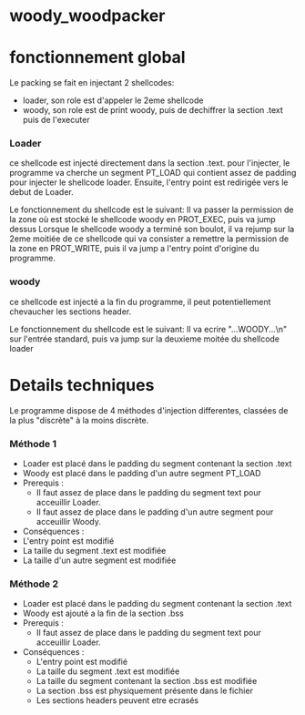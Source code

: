 # woody_woodpacker

# fonctionnement global

Le packing se fait en injectant 2 shellcodes:
- loader, son role est d'appeler le 2eme shellcode 
- woody, son role est de print woody, puis de dechiffrer la section .text puis de l'executer

### Loader
ce shellcode est injecté directement dans la section .text. pour l'injecter, le programme va cherche un segment PT_LOAD qui contient assez de padding pour injecter le shellcode loader. Ensuite, l'entry point est redirigée vers le debut de Loader.

Le fonctionnement du shellcode est le suivant:
Il va passer la permission de la zone où est stocké le shellcode woody en PROT_EXEC, puis va jump dessus
Lorsque le shellcode woody a terminé son boulot, il va rejump sur la 2eme moitiée de ce shellcode qui va consister a remettre la permission de la zone en PROT_WRITE, puis il va jump a l'entry point d'origine du programme.


### woody
ce shellcode est injecté a la fin du programme, il peut potentiellement chevaucher les sections header.

Le fonctionnement du shellcode est le suivant:
Il va ecrire "...WOODY...\n" sur l'entrée standard, 
puis va jump sur la deuxieme moitée du shellcode loader


# Details techniques

Le programme dispose de 4 méthodes d'injection differentes, classées de la plus "discrète" à la moins discrète.

### Méthode 1

* Loader est placé dans le padding du segment contenant la section .text
* Woody est placé dans le padding d'un autre segment PT_LOAD
* Prerequis : 
  * Il faut assez de place dans le padding du segment text pour acceuillir Loader.
  * Il faut assez de place dans le padding d'un autre segment pour acceuillir Woody.
* Conséquences : 
 * L'entry point est modifié
 * La taille du segment .text est modifiée
 * La taille d'un autre segment est modifiée

### Méthode 2

* Loader est placé dans le padding du segment contenant la section .text
* Woody est ajouté a la fin de la section .bss
* Prerequis :
  * Il faut assez de place dans le padding du segment text pour acceuillir Loader.
* Conséquences : 
  * L'entry point est modifié
  * La taille du segment .text est modifiée
  * La taille du segment contenant la section .bss est modifiée
  * La section .bss est physiquement présente dans le fichier
  * Les sections headers peuvent etre ecrasés
